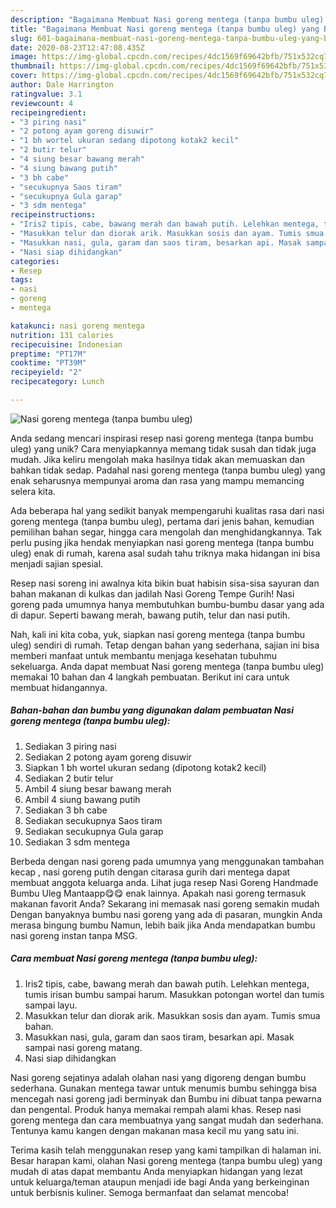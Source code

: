 ```yaml
---
description: "Bagaimana Membuat Nasi goreng mentega (tanpa bumbu uleg) yang Bikin Ngiler"
title: "Bagaimana Membuat Nasi goreng mentega (tanpa bumbu uleg) yang Bikin Ngiler"
slug: 601-bagaimana-membuat-nasi-goreng-mentega-tanpa-bumbu-uleg-yang-bikin-ngiler
date: 2020-08-23T12:47:08.435Z
image: https://img-global.cpcdn.com/recipes/4dc1569f69642bfb/751x532cq70/nasi-goreng-mentega-tanpa-bumbu-uleg-foto-resep-utama.jpg
thumbnail: https://img-global.cpcdn.com/recipes/4dc1569f69642bfb/751x532cq70/nasi-goreng-mentega-tanpa-bumbu-uleg-foto-resep-utama.jpg
cover: https://img-global.cpcdn.com/recipes/4dc1569f69642bfb/751x532cq70/nasi-goreng-mentega-tanpa-bumbu-uleg-foto-resep-utama.jpg
author: Dale Harrington
ratingvalue: 3.1
reviewcount: 4
recipeingredient:
- "3 piring nasi"
- "2 potong ayam goreng disuwir"
- "1 bh wortel ukuran sedang dipotong kotak2 kecil"
- "2 butir telur"
- "4 siung besar bawang merah"
- "4 siung bawang putih"
- "3 bh cabe"
- "secukupnya Saos tiram"
- "secukupnya Gula garap"
- "3 sdm mentega"
recipeinstructions:
- "Iris2 tipis, cabe, bawang merah dan bawah putih. Lelehkan mentega, tumis irisan bumbu sampai harum. Masukkan potongan wortel dan tumis sampai layu."
- "Masukkan telur dan diorak arik. Masukkan sosis dan ayam. Tumis smua bahan."
- "Masukkan nasi, gula, garam dan saos tiram, besarkan api. Masak sampai nasi goreng matang."
- "Nasi siap dihidangkan"
categories:
- Resep
tags:
- nasi
- goreng
- mentega

katakunci: nasi goreng mentega 
nutrition: 131 calories
recipecuisine: Indonesian
preptime: "PT17M"
cooktime: "PT39M"
recipeyield: "2"
recipecategory: Lunch

---
```



![Nasi goreng mentega (tanpa bumbu uleg)](https://img-global.cpcdn.com/recipes/4dc1569f69642bfb/751x532cq70/nasi-goreng-mentega-tanpa-bumbu-uleg-foto-resep-utama.jpg)

Anda sedang mencari inspirasi resep nasi goreng mentega (tanpa bumbu uleg) yang unik? Cara menyiapkannya memang tidak susah dan tidak juga mudah. Jika keliru mengolah maka hasilnya tidak akan memuaskan dan bahkan tidak sedap. Padahal nasi goreng mentega (tanpa bumbu uleg) yang enak seharusnya mempunyai aroma dan rasa yang mampu memancing selera kita.

Ada beberapa hal yang sedikit banyak mempengaruhi kualitas rasa dari nasi goreng mentega (tanpa bumbu uleg), pertama dari jenis bahan, kemudian pemilihan bahan segar, hingga cara mengolah dan menghidangkannya. Tak perlu pusing jika hendak menyiapkan nasi goreng mentega (tanpa bumbu uleg) enak di rumah, karena asal sudah tahu triknya maka hidangan ini bisa menjadi sajian spesial.

Resep nasi soreng ini awalnya kita bikin buat habisin sisa-sisa sayuran dan bahan makanan di kulkas dan jadilah Nasi Goreng Tempe Gurih! Nasi goreng pada umumnya hanya membutuhkan bumbu-bumbu dasar yang ada di dapur. Seperti bawang merah, bawang putih, telur dan nasi putih.


Nah, kali ini kita coba, yuk, siapkan nasi goreng mentega (tanpa bumbu uleg) sendiri di rumah. Tetap dengan bahan yang sederhana, sajian ini bisa memberi manfaat untuk membantu menjaga kesehatan tubuhmu sekeluarga. Anda dapat membuat Nasi goreng mentega (tanpa bumbu uleg) memakai 10 bahan dan 4 langkah pembuatan. Berikut ini cara untuk membuat hidangannya.

<!--inarticleads1-->

##### Bahan-bahan dan bumbu yang digunakan dalam pembuatan Nasi goreng mentega (tanpa bumbu uleg):

1. Sediakan 3 piring nasi
1. Sediakan 2 potong ayam goreng disuwir
1. Siapkan 1 bh wortel ukuran sedang (dipotong kotak2 kecil)
1. Sediakan 2 butir telur
1. Ambil 4 siung besar bawang merah
1. Ambil 4 siung bawang putih
1. Sediakan 3 bh cabe
1. Sediakan secukupnya Saos tiram
1. Sediakan secukupnya Gula garap
1. Sediakan 3 sdm mentega


Berbeda dengan nasi goreng pada umumnya yang menggunakan tambahan kecap , nasi goreng putih dengan citarasa gurih dari mentega dapat membuat anggota keluarga anda. Lihat juga resep Nasi Goreng Handmade Bumbu Uleg Mantaapp😋😋 enak lainnya. Apakah nasi goreng termasuk makanan favorit Anda? Sekarang ini memasak nasi goreng semakin mudah Dengan banyaknya bumbu nasi goreng yang ada di pasaran, mungkin Anda merasa bingung bumbu Namun, lebih baik jika Anda mendapatkan bumbu nasi goreng instan tanpa MSG. 

<!--inarticleads2-->

##### Cara membuat Nasi goreng mentega (tanpa bumbu uleg):

1. Iris2 tipis, cabe, bawang merah dan bawah putih. Lelehkan mentega, tumis irisan bumbu sampai harum. Masukkan potongan wortel dan tumis sampai layu.
1. Masukkan telur dan diorak arik. Masukkan sosis dan ayam. Tumis smua bahan.
1. Masukkan nasi, gula, garam dan saos tiram, besarkan api. Masak sampai nasi goreng matang.
1. Nasi siap dihidangkan


Nasi goreng sejatinya adalah olahan nasi yang digoreng dengan bumbu sederhana. Gunakan mentega tawar untuk menumis bumbu sehingga bisa mencegah nasi goreng jadi berminyak dan Bumbu ini dibuat tanpa pewarna dan pengental. Produk hanya memakai rempah alami khas. Resep nasi goreng mentega dan cara membuatnya yang sangat mudah dan sederhana. Tentunya kamu kangen dengan makanan masa kecil mu yang satu ini. 

Terima kasih telah menggunakan resep yang kami tampilkan di halaman ini. Besar harapan kami, olahan Nasi goreng mentega (tanpa bumbu uleg) yang mudah di atas dapat membantu Anda menyiapkan hidangan yang lezat untuk keluarga/teman ataupun menjadi ide bagi Anda yang berkeinginan untuk berbisnis kuliner. Semoga bermanfaat dan selamat mencoba!
